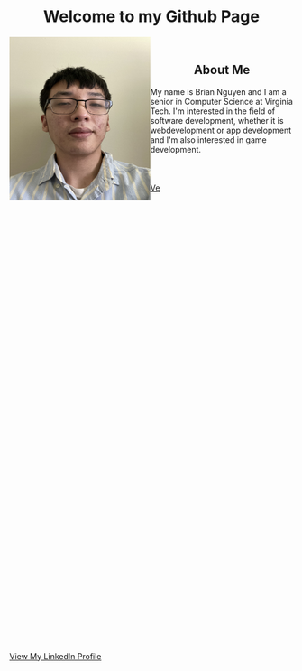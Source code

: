 <h1 align="center">Welcome to my Github Page</h1>


<img src="/images/me.jpg" align="left" width="250" height="290">&nbsp;&nbsp;&nbsp;&nbsp;&nbsp;&nbsp;
<h2 align="center">About Me</h2>
My name is Brian Nguyen and I am a senior in Computer Science at Virginia Tech. I'm interested in the field of software development, whether it is webdevelopment or app development and I'm also interested in game development.
<br><br>
<br><br>
<a href="#link">Ve</a>
<br><br>
<br><br>
<br><br>
<br><br>
<br><br>
<br><br>
<br><br>
<br><br>
<br><br>
<br><br>
<br><br>
<br><br>
<br><br>
<br><br>
<br><br>
<br><br>
<br><br>
<br><br>
<br><br>
<br><br>
<br><br>
<br><br>
<br><br>
<br><br>
  
  <a id="link" href="https://www.linkedin.com/in/brian-nguyen-2000/">View My LinkedIn Profile</a>

